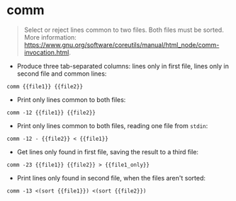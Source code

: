 # comm

> Select or reject lines common to two files. Both files must be sorted.
> More information: <https://www.gnu.org/software/coreutils/manual/html_node/comm-invocation.html>.

- Produce three tab-separated columns: lines only in first file, lines only in second file and common lines:

`comm {{file1}} {{file2}}`

- Print only lines common to both files:

`comm -12 {{file1}} {{file2}}`

- Print only lines common to both files, reading one file from `stdin`:

`comm -12 - {{file2}} < {{file1}}`

- Get lines only found in first file, saving the result to a third file:

`comm -23 {{file1}} {{file2}} > {{file1_only}}`

- Print lines only found in second file, when the files aren't sorted:

`comm -13 <(sort {{file1}}) <(sort {{file2}})`
